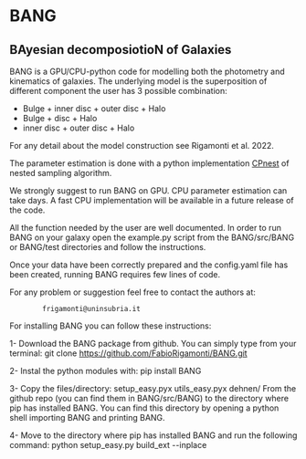 # BANG 
## BAyesian decomposiotioN of Galaxies

BANG is a GPU/CPU-python code for modelling both the photometry and kinematics of galaxies.
The underlying model is the superposition of different component the user has 3 possible 
combination:

* Bulge + inner disc + outer disc + Halo
* Bulge +  disc  + Halo
* inner disc + outer disc + Halo

For any detail about the model construction see Rigamonti et al. 2022.

The parameter estimation is done with a python implementation [CPnest](https://github.com/johnveitch/cpnest) 
of nested sampling algorithm.

We strongly suggest to run BANG on GPU. CPU parameter estimation can take
days. A fast CPU implementation will be available in a future release of the code.


All the function needed by the user are well documented. In order to run BANG on 
your galaxy open the example.py script from the BANG/src/BANG or BANG/test directories
and follow the instructions.

Once your data have been correctly prepared and the config.yaml file has been created, 
running BANG requires few lines of code.


For any problem or suggestion feel free to contact the authors at:

            frigamonti@uninsubria.it

For installing BANG you can follow these instructions:

1- Download the BANG package from github. You can simply type from your terminal: 
            git clone https://github.com/FabioRigamonti/BANG.git

2- Instal the python modules with: 
            pip install BANG

3- Copy the files/directory:
        setup_easy.pyx
        utils_easy.pyx
        dehnen/
    From the github repo (you can find them in BANG/src/BANG) to the directory
    where pip has installed BANG. You can find this directory by opening a python shell
    importing BANG and printing BANG.

4- Move to the directory where pip has installed BANG and run the following command:
        python setup_easy.py build_ext --inplace


    



